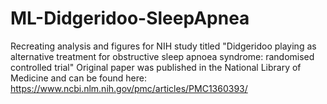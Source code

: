 # ML-Didgeridoo-SleepApnea
Recreating analysis and figures for NIH study titled "Didgeridoo playing as alternative treatment for obstructive sleep apnoea syndrome: randomised controlled trial"
Original paper was published in the National Library of Medicine and can be found here: https://www.ncbi.nlm.nih.gov/pmc/articles/PMC1360393/ 
